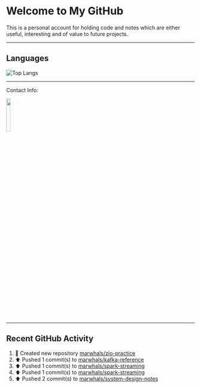 # Welcome to My GitHub

This is a personal account for holding code and notes which are either useful, interesting and of value to future projects.

---
## Languages

![Top Langs](https://github-readme-stats.vercel.app/api/top-langs/?username=marwhals&layout=compact&bg_color=282c34&text_color=ffffff&title_color=ff5733)
 
---
Contact Info:

<a href="https://www.linkedin.com/in/marjanmubarok/">
  <img src="https://upload.wikimedia.org/wikipedia/commons/0/01/LinkedIn_Logo.svg" width="15%">
</a>

---

## Recent GitHub Activity

<!--RECENT_ACTIVITY:start-->
1. 📔 Created new repository [marwhals/zio-practice](https://github.com/marwhals/zio-practice)<br>
2. ⬆️ Pushed 1 commit(s) to [marwhals/kafka-reference](https://github.com/marwhals/kafka-reference)<br>
3. ⬆️ Pushed 1 commit(s) to [marwhals/spark-streaming](https://github.com/marwhals/spark-streaming)<br>
4. ⬆️ Pushed 1 commit(s) to [marwhals/spark-streaming](https://github.com/marwhals/spark-streaming)<br>
5. ⬆️ Pushed 2 commit(s) to [marwhals/system-design-notes](https://github.com/marwhals/system-design-notes)<br>
<!--RECENT_ACTIVITY:end-->
